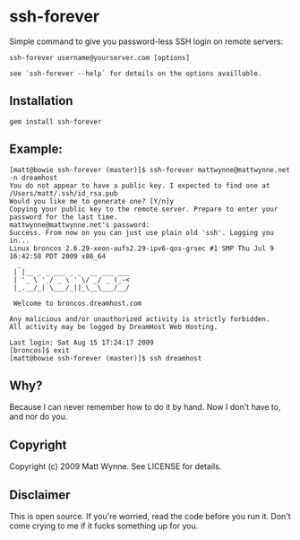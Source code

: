 # ssh-forever

Simple command to give you password-less SSH login on remote servers:

    ssh-forever username@yourserver.com [options]
    
    see `ssh-forever --help` for details on the options availlable.

## Installation

    gem install ssh-forever

## Example:

    [matt@bowie ssh-forever (master)]$ ssh-forever mattwynne@mattwynne.net -n dreamhost
    You do not appear to have a public key. I expected to find one at /Users/matt/.ssh/id_rsa.pub
    Would you like me to generate one? [Y/n]y
    Copying your public key to the remote server. Prepare to enter your password for the last time.
    mattwynne@mattwynne.net's password:
    Success. From now on you can just use plain old 'ssh'. Logging you in...
    Linux broncos 2.6.29-xeon-aufs2.29-ipv6-qos-grsec #1 SMP Thu Jul 9 16:42:58 PDT 2009 x86_64
      _
     | |__ _ _ ___ _ _  __ ___ ___
     | '_ \ '_/ _ \ ' \/ _/ _ (_-<
     |_.__/_| \___/_||_\__\___/__/

     Welcome to broncos.dreamhost.com

    Any malicious and/or unauthorized activity is strictly forbidden.
    All activity may be logged by DreamHost Web Hosting.

    Last login: Sat Aug 15 17:24:17 2009
    [broncos]$ exit
    [matt@bowie ssh-forever (master)]$ ssh dreamhost

## Why?

Because I can never remember how to do it by hand. Now I don't have to, and nor do you.

## Copyright

Copyright (c) 2009 Matt Wynne. See LICENSE for details.

## Disclaimer

This is open source. If you're worried, read the code before you run it. Don't come crying to me if it fucks something up for you.